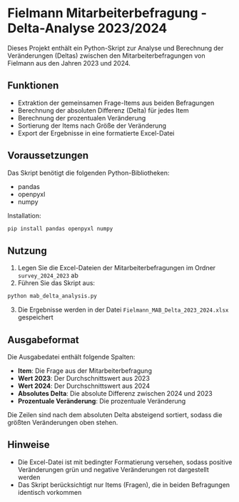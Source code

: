 # Fielmann Mitarbeiterbefragung - Delta-Analyse 2023/2024

Dieses Projekt enthält ein Python-Skript zur Analyse und Berechnung der Veränderungen (Deltas) zwischen den Mitarbeiterbefragungen von Fielmann aus den Jahren 2023 und 2024.

## Funktionen

- Extraktion der gemeinsamen Frage-Items aus beiden Befragungen
- Berechnung der absoluten Differenz (Delta) für jedes Item
- Berechnung der prozentualen Veränderung
- Sortierung der Items nach Größe der Veränderung
- Export der Ergebnisse in eine formatierte Excel-Datei

## Voraussetzungen

Das Skript benötigt die folgenden Python-Bibliotheken:
- pandas
- openpyxl
- numpy

Installation:
```bash
pip install pandas openpyxl numpy
```

## Nutzung

1. Legen Sie die Excel-Dateien der Mitarbeiterbefragungen im Ordner `survey_2024_2023` ab
2. Führen Sie das Skript aus:
```bash
python mab_delta_analysis.py
```
3. Die Ergebnisse werden in der Datei `Fielmann_MAB_Delta_2023_2024.xlsx` gespeichert

## Ausgabeformat

Die Ausgabedatei enthält folgende Spalten:
- **Item**: Die Frage aus der Mitarbeiterbefragung
- **Wert 2023**: Der Durchschnittswert aus 2023
- **Wert 2024**: Der Durchschnittswert aus 2024
- **Absolutes Delta**: Die absolute Differenz zwischen 2024 und 2023
- **Prozentuale Veränderung**: Die prozentuale Veränderung

Die Zeilen sind nach dem absoluten Delta absteigend sortiert, sodass die größten Veränderungen oben stehen.

## Hinweise

- Die Excel-Datei ist mit bedingter Formatierung versehen, sodass positive Veränderungen grün und negative Veränderungen rot dargestellt werden
- Das Skript berücksichtigt nur Items (Fragen), die in beiden Befragungen identisch vorkommen 